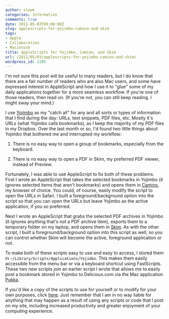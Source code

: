 ```yaml
---
author: slowe
categories: Information
comments: true
date: 2011-05-03T09:00:00Z
slug: applescripts-for-yojimbo-camino-and-skim
tags:
- Apple
- Collaboration
- Macintosh
title: AppleScripts for Yojimbo, Camino, and Skim
url: /2011/05/03/applescripts-for-yojimbo-camino-and-skim/
wordpress_id: 2285
---
```


I'm not sure this post will be useful to many readers, but I do know that there are a fair number of readers who are also Mac users, and some have expressed interest in AppleScript and how I use it to "glue" some of my daily applications together for a more seamless workflow. If you're one of those readers, then read on. (If you're not, you can still keep reading. I might sway your mind.)

I use [Yojimbo](http://www.barebones.com/products/yojimbo/) as my "catch all" for any and all sorts or types of information that I find during the day: URLs, text snippets, PDF files, etc. Mostly it's URLs (what Yojimbo calls bookmarks), as I keep the majority of my PDF files in my Dropbox. Over the last month or so, I'd found two little things about Yojimbo that bothered me and interrupted my workflow:

1. There is no easy way to open a group of bookmarks, especially from the keyboard.

2. There is no easy way to open a PDF in Skim, my preferred PDF viewer, instead of Preview.

Fortunately, I was able to use AppleScript to fix both of these problems. First I wrote an AppleScript that takes the selected bookmarks in Yojimbo (it ignores selected items that aren't bookmarks) and opens them in [Camino](http://www.caminobrowser.org/), my browser of choice. You could, of course, easily modify the script to open the URLs in Safari. I built a foreground/background option into the script so that you can open the URLs but leave Yojimbo as the active application, if you so preferred.

Next I wrote an AppleScript that grabs the selected PDF archives in Yojimbo (it ignores anything that's not a PDF archive item), exports them to a temporary folder on my laptop, and opens them in [Skim](http://skim-app.sourceforge.net/). As with the other script, I built a foreground/background option into this script as well, so you can control whether Skim will become the active, foreground application or not.

To make both of these scripts easy to use and easy to access, I stored them in `~/Library/Scripts/Applications/Yojimbo`. This makes them easily accessible from the menu bar or via a keyboard shortcut using FastScripts. These two new scripts join an earlier script I wrote that allows me to easily post a bookmark stored in Yojimbo to Delicious.com via the Mac application [Pukka](http://codesorcery.net/pukka).

If you'd like a copy of the scripts to use for yourself or to modify for your own purposes, click [here][1]. Just remember that I am in no way liable for anything that may happen as a result of using any scripts or code that I post on my site, including increased productivity and greater enjoyment of your computing experience.

[1]: /public/dl/yojimbo-skim-camino.zip
